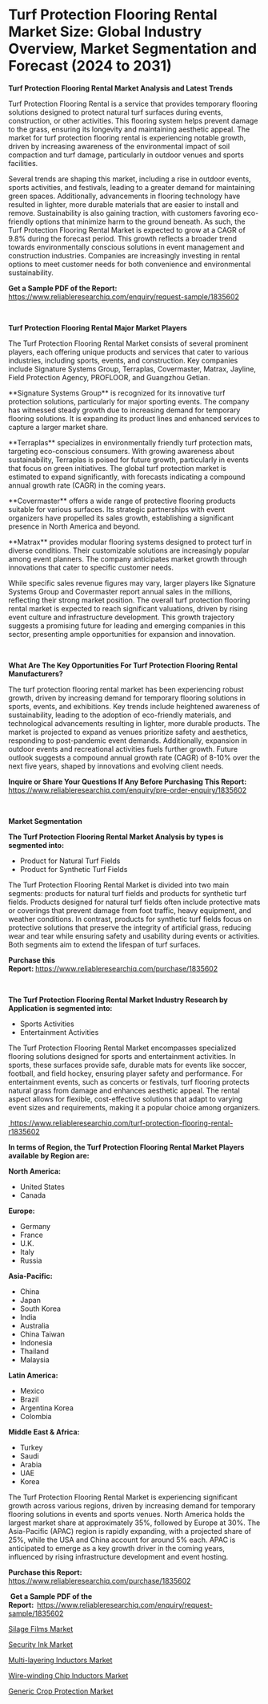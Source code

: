 <p><h1>Turf Protection Flooring Rental Market Size: Global Industry Overview, Market Segmentation and Forecast (2024 to 2031)</h1></p><p><strong>Turf Protection Flooring Rental Market Analysis and Latest Trends</strong></p>
<p><p>Turf Protection Flooring Rental is a service that provides temporary flooring solutions designed to protect natural turf surfaces during events, construction, or other activities. This flooring system helps prevent damage to the grass, ensuring its longevity and maintaining aesthetic appeal. The market for turf protection flooring rental is experiencing notable growth, driven by increasing awareness of the environmental impact of soil compaction and turf damage, particularly in outdoor venues and sports facilities.</p><p>Several trends are shaping this market, including a rise in outdoor events, sports activities, and festivals, leading to a greater demand for maintaining green spaces. Additionally, advancements in flooring technology have resulted in lighter, more durable materials that are easier to install and remove. Sustainability is also gaining traction, with customers favoring eco-friendly options that minimize harm to the ground beneath. As such, the Turf Protection Flooring Rental Market is expected to grow at a CAGR of 9.8% during the forecast period. This growth reflects a broader trend towards environmentally conscious solutions in event management and construction industries. Companies are increasingly investing in rental options to meet customer needs for both convenience and environmental sustainability.</p></p>
<p><strong>Get a Sample PDF of the Report:&nbsp;</strong> <a href="https://www.reliableresearchiq.com/enquiry/request-sample/1835602?utm_campaign=1461&utm_medium=2&utm_source=Github&utm_content=ia&utm_term=16102024&utm_id=turf-protection-flooring-rental">https://www.reliableresearchiq.com/enquiry/request-sample/1835602</a></p>
<p>&nbsp;</p>
<p><strong>Turf Protection Flooring Rental Major Market Players</strong></p>
<p><p>The Turf Protection Flooring Rental Market consists of several prominent players, each offering unique products and services that cater to various industries, including sports, events, and construction. Key companies include Signature Systems Group, Terraplas, Covermaster, Matrax, Jayline, Field Protection Agency, PROFLOOR, and Guangzhou Getian.</p><p>**Signature Systems Group** is recognized for its innovative turf protection solutions, particularly for major sporting events. The company has witnessed steady growth due to increasing demand for temporary flooring solutions. It is expanding its product lines and enhanced services to capture a larger market share.</p><p>**Terraplas** specializes in environmentally friendly turf protection mats, targeting eco-conscious consumers. With growing awareness about sustainability, Terraplas is poised for future growth, particularly in events that focus on green initiatives. The global turf protection market is estimated to expand significantly, with forecasts indicating a compound annual growth rate (CAGR) in the coming years.</p><p>**Covermaster** offers a wide range of protective flooring products suitable for various surfaces. Its strategic partnerships with event organizers have propelled its sales growth, establishing a significant presence in North America and beyond.</p><p>**Matrax** provides modular flooring systems designed to protect turf in diverse conditions. Their customizable solutions are increasingly popular among event planners. The company anticipates market growth through innovations that cater to specific customer needs.</p><p>While specific sales revenue figures may vary, larger players like Signature Systems Group and Covermaster report annual sales in the millions, reflecting their strong market position. The overall turf protection flooring rental market is expected to reach significant valuations, driven by rising event culture and infrastructure development. This growth trajectory suggests a promising future for leading and emerging companies in this sector, presenting ample opportunities for expansion and innovation.</p></p>
<p>&nbsp;</p>
<p><strong>What Are The Key Opportunities For Turf Protection Flooring Rental Manufacturers?</strong></p>
<p><p>The turf protection flooring rental market has been experiencing robust growth, driven by increasing demand for temporary flooring solutions in sports, events, and exhibitions. Key trends include heightened awareness of sustainability, leading to the adoption of eco-friendly materials, and technological advancements resulting in lighter, more durable products. The market is projected to expand as venues prioritize safety and aesthetics, responding to post-pandemic event demands. Additionally, expansion in outdoor events and recreational activities fuels further growth. Future outlook suggests a compound annual growth rate (CAGR) of 8-10% over the next five years, shaped by innovations and evolving client needs.</p></p>
<p><strong>Inquire or Share Your Questions If Any Before Purchasing This Report:</strong> <a href="https://www.reliableresearchiq.com/enquiry/pre-order-enquiry/1835602?utm_campaign=1461&utm_medium=2&utm_source=Github&utm_content=ia&utm_term=16102024&utm_id=turf-protection-flooring-rental">https://www.reliableresearchiq.com/enquiry/pre-order-enquiry/1835602</a></p>
<p>&nbsp;</p>
<p><strong>Market Segmentation</strong></p>
<p><strong>The Turf Protection Flooring Rental Market Analysis by types is segmented into:</strong></p>
<p><ul><li>Product for Natural Turf Fields</li><li>Product for Synthetic Turf Fields</li></ul></p>
<p><p>The Turf Protection Flooring Rental Market is divided into two main segments: products for natural turf fields and products for synthetic turf fields. Products designed for natural turf fields often include protective mats or coverings that prevent damage from foot traffic, heavy equipment, and weather conditions. In contrast, products for synthetic turf fields focus on protective solutions that preserve the integrity of artificial grass, reducing wear and tear while ensuring safety and usability during events or activities. Both segments aim to extend the lifespan of turf surfaces.</p></p>
<p><strong>Purchase this Report:&nbsp;</strong><a href="https://www.reliableresearchiq.com/purchase/1835602?utm_campaign=1461&utm_medium=2&utm_source=Github&utm_content=ia&utm_term=16102024&utm_id=turf-protection-flooring-rental">https://www.reliableresearchiq.com/purchase/1835602</a></p>
<p>&nbsp;</p>
<p><strong>The Turf Protection Flooring Rental Market Industry Research by Application is segmented into:</strong></p>
<p><ul><li>Sports Activities</li><li>Entertainment Activities</li></ul></p>
<p><p>The Turf Protection Flooring Rental Market encompasses specialized flooring solutions designed for sports and entertainment activities. In sports, these surfaces provide safe, durable mats for events like soccer, football, and field hockey, ensuring player safety and performance. For entertainment events, such as concerts or festivals, turf flooring protects natural grass from damage and enhances aesthetic appeal. The rental aspect allows for flexible, cost-effective solutions that adapt to varying event sizes and requirements, making it a popular choice among organizers.</p></p>
<p><a href="https://www.reliableresearchiq.com/turf-protection-flooring-rental-r1835602?utm_campaign=1461&utm_medium=2&utm_source=Github&utm_content=ia&utm_term=16102024&utm_id=turf-protection-flooring-rental">&nbsp;https://www.reliableresearchiq.com/turf-protection-flooring-rental-r1835602</a></p>
<p><strong>In terms of Region, the Turf Protection Flooring Rental Market Players available by Region are:</strong></p>
<p>
    <p> <strong> North America: </strong>
        <ul>
            <li>United States</li>
            <li>Canada</li>
        </ul>
        </p> 
    <p> <strong> Europe: </strong>
        <ul>
            <li>Germany</li>
            <li>France</li>
            <li>U.K.</li>
            <li>Italy</li>
            <li>Russia</li>
        </ul>
        </p> 
    <p> <strong> Asia-Pacific: </strong>
        <ul>
            <li>China</li>
            <li>Japan</li>
            <li>South Korea</li>
            <li>India</li>
            <li>Australia</li>
            <li>China Taiwan</li>
            <li>Indonesia</li>
            <li>Thailand</li>
            <li>Malaysia</li>
        </ul>
        </p> 
    <p> <strong> Latin America: </strong>
        <ul>
            <li>Mexico</li>
            <li>Brazil</li>
            <li>Argentina Korea</li>
            <li>Colombia</li>
        </ul>
        </p> 
    <p> <strong> Middle East & Africa: </strong>
        <ul>
            <li>Turkey</li>
            <li>Saudi</li>
            <li>Arabia</li>
            <li>UAE</li>
            <li>Korea</li>
        </ul>
    </p>
    </p>
<p><p>The Turf Protection Flooring Rental Market is experiencing significant growth across various regions, driven by increasing demand for temporary flooring solutions in events and sports venues. North America holds the largest market share at approximately 35%, followed by Europe at 30%. The Asia-Pacific (APAC) region is rapidly expanding, with a projected share of 25%, while the USA and China account for around 5% each. APAC is anticipated to emerge as a key growth driver in the coming years, influenced by rising infrastructure development and event hosting.</p></p>
<p><strong>Purchase this Report: </strong><a href="https://www.reliableresearchiq.com/purchase/1835602?utm_campaign=1461&utm_medium=2&utm_source=Github&utm_content=ia&utm_term=16102024&utm_id=turf-protection-flooring-rental">https://www.reliableresearchiq.com/purchase/1835602</a></p>
<p>&nbsp;<strong>Get a Sample PDF of the Report:&nbsp;&nbsp;</strong><a href="https://www.reliableresearchiq.com/enquiry/request-sample/1835602?utm_campaign=1461&utm_medium=2&utm_source=Github&utm_content=ia&utm_term=16102024&utm_id=turf-protection-flooring-rental">https://www.reliableresearchiq.com/enquiry/request-sample/1835602</a></p>
<p><strong></strong></p>
<p><p><a href="https://www.linkedin.com/pulse/future-silage-films-market-global-forecast-trends-2024-buzzc?utm_campaign=1461&utm_medium=2&utm_source=Github&utm_content=ia&utm_term=16102024&utm_id=turf-protection-flooring-rental">Silage Films Market</a></p><p><a href="https://www.linkedin.com/pulse/emerging-security-ink-market-opportunities-analysis-investors-z4uwc?utm_campaign=1461&utm_medium=2&utm_source=Github&utm_content=ia&utm_term=16102024&utm_id=turf-protection-flooring-rental">Security Ink Market</a></p><p><a href="https://github.com/khloet8sawender/Market-Research-Report-List-1/blob/main/multi-layering-inductors-market.md?utm_campaign=1461&utm_medium=2&utm_source=Github&utm_content=ia&utm_term=16102024&utm_id=turf-protection-flooring-rental">Multi-layering Inductors Market</a></p><p><a href="https://github.com/dave2as/Market-Research-Report-List-1/blob/main/wire-winding-chip-inductors-market.md?utm_campaign=1461&utm_medium=2&utm_source=Github&utm_content=ia&utm_term=16102024&utm_id=turf-protection-flooring-rental">Wire-winding Chip Inductors Market</a></p><p><a href="https://www.linkedin.com/pulse/generic-crop-protection-value-chain-analysis-from-raw-materials-ghlwc?utm_campaign=1461&utm_medium=2&utm_source=Github&utm_content=ia&utm_term=16102024&utm_id=turf-protection-flooring-rental">Generic Crop Protection Market</a></p></p>